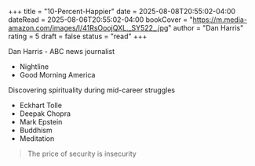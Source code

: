 +++
title = "10-Percent-Happier"
date = 2025-08-08T20:55:02-04:00
dateRead = 2025-08-06T20:55:02-04:00
bookCover = "https://m.media-amazon.com/images/I/41RsOoojQXL._SY522_.jpg"
author = "Dan Harris"
rating = 5
draft = false
status = "read"
+++

Dan Harris - ABC news journalist

- Nightline
- Good Morning America

Discovering spirituality during mid-career struggles

- Eckhart Tolle
- Deepak Chopra
- Mark Epstein
- Buddhism
- Meditation

> The price of security is insecurity


